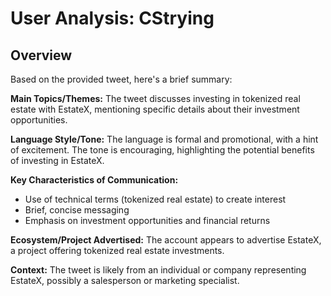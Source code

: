 # User Analysis: CStrying

## Overview

Based on the provided tweet, here's a brief summary:

**Main Topics/Themes:**
The tweet discusses investing in tokenized real estate with EstateX, mentioning specific details about their investment opportunities.

**Language Style/Tone:**
The language is formal and promotional, with a hint of excitement. The tone is encouraging, highlighting the potential benefits of investing in EstateX.

**Key Characteristics of Communication:**

* Use of technical terms (tokenized real estate) to create interest
* Brief, concise messaging
* Emphasis on investment opportunities and financial returns

**Ecosystem/Project Advertised:**
The account appears to advertise EstateX, a project offering tokenized real estate investments.

**Context:** The tweet is likely from an individual or company representing EstateX, possibly a salesperson or marketing specialist.